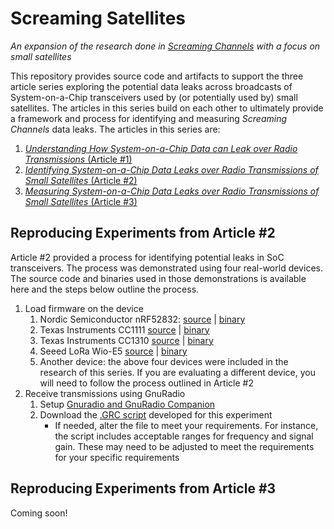 # Screaming Satellites 
_An expansion of the research done in [Screaming Channels](https://eurecom-s3.github.io/screaming_channels/) with a focus on small satellites_

This repository provides source code and artifacts to support the three article series exploring the potential data leaks across broadcasts of System-on-a-Chip transceivers used by (or potentially used by) small satellites. The articles in this series build on each other to ultimately provide a framework and process for identifying and measuring _Screaming Channels_ data leaks. The articles in this series are:
1. [_Understanding How System-on-a-Chip Data can Leak over Radio Transmissions_ (Article #1)](https://www.ijatl.org/)
2. [_Identifying System-on-a-Chip Data Leaks over Radio Transmissions of Small Satellites_ (Article #2)](https://www.ijatl.org/)
3. [_Measuring System-on-a-Chip Data Leaks over Radio Transmissions of Small Satellites_ (Article #3)](https://www.ijatl.org/)

## Reproducing Experiments from Article #2
Article #2 provided a process for identifying potential leaks in SoC transceivers. The process was demonstrated using four real-world devices. The source code and binaries used in those demonstrations is available here and the steps below outline the process. 

1. Load firmware on the device
   1. Nordic Semiconductor nRF52832: [source](https://github.com/GallagherTom/screaming_satellites/tree/main/firmware) | [binary](https://github.com/GallagherTom/screaming_satellites/tree/main/firmware)
   3. Texas Instruments CC1111 [source](https://github.com/GallagherTom/screaming_satellites/tree/main/firmware) | [binary](https://github.com/GallagherTom/screaming_satellites/tree/main/firmware)
   4. Texas Instruments CC1310 [source](https://github.com/GallagherTom/screaming_satellites/tree/main/firmware) | [binary](https://github.com/GallagherTom/screaming_satellites/tree/main/firmware)
   5. Seeed LoRa Wio-E5 [source](https://github.com/GallagherTom/screaming_satellites/tree/main/firmware) | [binary](https://github.com/GallagherTom/screaming_satellites/tree/main/firmware)
   6. Another device: the above four devices were included in the research of this series. If you are evaluating a different device, you will need to follow the process outlined in Article #2 
2. Receive transmissions using GnuRadio
   1. Setup [Gnuradio and GnuRadio Companion](https://www.gnuradio.org/)
   2. Download the [.GRC script](https://github.com/GallagherTom/screaming_satellites/blob/main/spectrum_analysis/spectrum_analzer.grc) developed for this experiment
      + If needed, alter the file to meet your requirements. For instance, the script includes acceptable ranges for frequency and signal gain. These may need to be adjusted to meet the requirements for your specific requirements

## Reproducing Experiments from Article #3
Coming soon!
  
